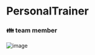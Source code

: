 # PersonalTrainer

###  👪 team member
![image](https://user-images.githubusercontent.com/89902489/199480098-c3386f4f-4c72-483a-8ac8-5f3c88d6b502.png)
